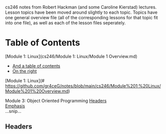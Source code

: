 cs246 notes from Robert Hackman (and some Caroline Kierstad) lectures. Lesson topics have been moved around slightly to each topic. Topics have one general overview file (all of the corresponding lessons for that topic fit into one file), as well as each of the lesson files seperately.

# Table of Contents
[Module 1: Linux](cs246/Module 1: Linux/Module 1 Overview.md)
  * [And a table of contents](#and-a-table-of-contents)
  * [On the right](#on-the-right)

[Module 1: Linux](# https://github.com/gr4ceG/notes/blob/main/cs246/Module%201:%20Linux/Module%201%20Overview.md)
<!-- [Module 2: Basic C++]() --> 
Module 3: Object Oriented Programming 
[Headers](#headers)  
[Emphasis](#emphasis)  
...snip...    
<a name="headers"/>
## Headers
